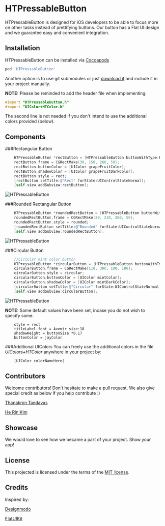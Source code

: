 HTPressableButton
==============
HTPressableButton is designed for iOS developers to be able to focus more on other tasks instead of prettifying buttons. Our button has a Flat UI design and we guarantee easy and convenient integration.


Installation
-------------------
HTPressableButton can be installed via [Cocoapods](http://cocoapods.org/)

```ruby
pod 'HTPressableButton'
```

Another option is to use git submodules or just [download it](https://github.com/Grouper/FlatUIKit/archive/master.zip) and include it in your project manually.

**NOTE:** Please be reminded to add the header file when implementing

```objective-c
#import "HTPressableButton.h"
#import "UIColor+HTColor.h"
```

The second line is not needed if you don't intend to use the additional colors provided (below).

Components
-------------------
###Rectangular Button
```objective-c
    HTPressableButton *rectButton = [HTPressableButton buttonWithType:UIButtonTypeCustom];
    rectButton.frame = CGRectMake(30, 150, 260, 50);
    rectButton.buttonColor = [UIColor grapeFruitColor];
    rectButton.shadowColor = [UIColor grapeFruitDarkColor];
    rectButton.style = rect;
    [rectButton setTitle:@"Rect" forState:UIControlStateNormal];
    [self.view addSubview:rectButton];
```

![HTPressableButton](https://raw.githubusercontent.com/herinkc/HTPressableButton/master/READMEImages/RectButtonImage.gif?token=3966522__eyJzY29wZSI6IlJhd0Jsb2I6aGVyaW5rYy9IVFByZXNzYWJsZUJ1dHRvbi9tYXN0ZXIvUkVBRE1FSW1hZ2VzL1JlY3RCdXR0b25JbWFnZS5naWYiLCJleHBpcmVzIjoxMzk4OTY0NDg0fQ%3D%3D--f8882a05961b42509cb76cadc33bff716248e584)


###Rounded Rectangular Button
```objective-c
    HTPressableButton *roundedRectButton = [HTPressableButton buttonWithType:UIButtonTypeCustom];
    roundedRectButton.frame = CGRectMake(30, 230, 260, 50);
    roundedRectButton.style = rounded;
    [roundedRectButton setTitle:@"Rounded" forState:UIControlStateNormal];
    [self.view addSubview:roundedRectButton];
```

![HTPressableButton](https://raw.githubusercontent.com/herinkc/HTPressableButton/master/READMEImages/RoundedRectButtonImage.gif?token=3966522__eyJzY29wZSI6IlJhd0Jsb2I6aGVyaW5rYy9IVFByZXNzYWJsZUJ1dHRvbi9tYXN0ZXIvUkVBRE1FSW1hZ2VzL1JvdW5kZWRSZWN0QnV0dG9uSW1hZ2UuZ2lmIiwiZXhwaXJlcyI6MTM5ODk2NDYzMn0%3D--4049b9f971c220426b67c8e6b812d6a163a04e8a)


###Circular Button
```objective-c
    //Circular mint color button
    HTPressableButton *circularButton = [HTPressableButton buttonWithType:UIButtonTypeCustom];
    circularButton.frame = CGRectMake(110, 300, 100, 100);
    circularButton.style = circular;
    circularButton.buttonColor = [UIColor mintColor];
    circularButton.shadowColor = [UIColor mintDarkColor];
    [circularButton setTitle:@"Circular" forState:UIControlStateNormal];
    [self.view addSubview:circularButton];
```

![HTPressableButton](https://raw.githubusercontent.com/herinkc/HTPressableButton/master/READMEImages/CircularButtonImage.gif?token=3966522__eyJzY29wZSI6IlJhd0Jsb2I6aGVyaW5rYy9IVFByZXNzYWJsZUJ1dHRvbi9tYXN0ZXIvUkVBRE1FSW1hZ2VzL0NpcmN1bGFyQnV0dG9uSW1hZ2UuZ2lmIiwiZXhwaXJlcyI6MTM5OTEzNTMxNH0%3D--048266a4af816d73390644ce8165fc981de6f18c)


**NOTE:** Some default values have been set, incase you do not wish to specify some.
```code
	style = rect
	titleLabel.font = Avenir size:18
	shadowHeight = buttonSize *0.17
	buttonColor = jayColor
```

###Additional UIColors
You can freely use the additional colors in the file *UIColors+HTColor* anywhere in your project by:
```objective-c
    [UIColor colorNameHere]
```
 


Contributors
--------------
Welcome contributors! Don't hesitate to make a pull request. We also give special credit as below if you help contribute :)

[Thanakron Tandavas](http://tandavas.com)

[He Rin Kim](http://herinkim.com)

Showcase
--------
We would love to see how we became a part of your project. Show your app!


License
-------------------
This projected is licensed under the terms of the [MIT license](https://github.com/herinkc/HTPressableButton/blob/master/LICENSE).


Credits
--------
Inspired by:

[Designmodo](http://designmodo.com/)

[FlatUIKit](https://github.com/Grouper/FlatUIKit)

